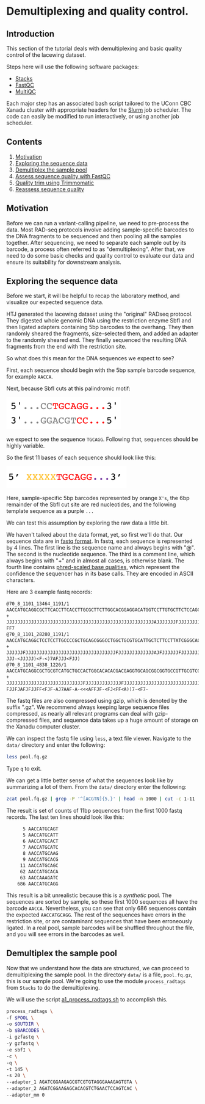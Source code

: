# Demultiplexing and quality control. #

## Introduction

This section of the tutorial deals with demultiplexing and basic quality control of the lacewing dataset. 

Steps here will use the following software packages:

- [ Stacks ](http://catchenlab.life.illinois.edu/stacks/)
- [ FastQC ](https://www.bioinformatics.babraham.ac.uk/projects/fastqc/)
- [ MultiQC ](https://multiqc.info/)

Each major step has an associated bash script tailored to the UConn CBC Xanadu cluster with appropriate headers for the [Slurm](https://slurm.schedmd.com/documentation.html) job scheduler. The code can easily be modified to run interactively, or using another job scheduler. 

## Contents
  
1.    [ Motivation ](#Motivation)
2.    [ Exploring the sequence data ](#Exploring-the-sequence-data)
2.    [ Demultiplex the sample pool ](#Demultiplex-the-sample-pool)
3.    [ Assess sequence quality with FastQC ]()
3.    [ Quality trim using Trimmomatic ]()
3.    [ Reassess sequence quality ]()

## Motivation

Before we can run a variant-calling pipeline, we need to pre-process the data. Most RAD-seq protocols involve adding sample-specific barcodes to the DNA fragments to be sequenced and then pooling all the samples together. After sequencing, we need to separate each sample out by its barcode, a process often referred to as "demultiplexing". After that, we need to do some basic checks and quality control to evaluate our data and ensure its suitability for downstream analysis. 

## Exploring the sequence data

Before we start, it will be helpful to recap the laboratory method, and visualize our expected sequence data. 

HTJ generated the lacewing dataset using the "original" RADseq protocol. They digested whole genomic DNA using the restriction enzyme SbfI and then ligated adapters containing 5bp barcodes to the overhang. They then randomly sheared the fragments, size-selected them, and added an adapter to the randomly sheared end. They finally sequenced the resulting DNA fragments from the end with the restriction site. 

So what does this mean for the DNA sequences we expect to see? 

First, each sequence should begin with the 5bp sample barcode sequence, for example `AACCA`. 

Next, because SbfI cuts at this palindromic motif:

<img src="/img/sbfI.png" alt="SbfI cut site" width="300"/>

we expect to see the sequence `TGCAGG`. Following that, sequences should be highly variable. 

So the first 11 bases of each sequence should look like this:

<img src="/img/seq_start.png" alt="Starting sequence" width="315"/>

Here, sample-specific 5bp barcodes represented by orange `X's`, the 6bp remainder of the SbfI cut site are red nucleotides, and the following template sequence as a purple `...` 

We can test this assumption by exploring the raw data a little bit. 

We haven't talked about the data format, yet, so first we'll do that. Our sequence data are in [fastq format](https://en.wikipedia.org/wiki/FASTQ_format). In fastq, each sequence is represented by 4 lines. The first line is the sequence name and always begins with "@". The second is the nucleotide sequence. The third is a comment line, which always begins with "+" and in almost all cases, is otherwise blank. The fourth line contains [phred-scaled base qualities](https://en.wikipedia.org/wiki/Phred_quality_score), which represent the confidence the sequencer has in its base calls. They are encoded in ASCII characters. 

Here are 3 example fastq records:

```
@70_8_1101_13464_1191/1
AACCATGCAGGCGCTTCACCTTCACCTTGCGCTTCTTGGCACGGAGGACATGGTCCTTGTGCTTCTCCAGCTGACCGAGGTGCTCGCGGCTCTTGGGCTGGGAGCGCTCCTGGTGCGTCTTGCGCTTCAGGTGCTTGTCCAGCCTGCTCGC
+
JJJJJJJJJJJJJJJJJJJJJJJJJJJJJJJJJJJJJJJJJJJJJJJJJJJJJJAJJJJJJJFJJJJJJJJJJJJJJFFFFJJJFJJJJJFJJJJJJJFJJFFJJJJ77A<JJJJJJ<JF<AJFJAAA<FJJJJJAFJFJFJJJJJJ-FF7
@70_8_1101_28280_1191/1
AACCATGCAGGCTCCTCCTTGCCCCGCTGCAGCGGGCCTGGCTGCGTGCATTGCTCTTCCTTATCGGGCACATTCTCCCCGACCAGCCACCAACTACCATTGCACAGCCGCACCGCACTGGCGGGGGTGGCACCCCGACCACCGCCGCCGT
+
JJJJJJFJJJJJJJJJJJJJJJJJJJJJJJJJJJJJJJJJFJJJJJJJJJJJJJAJFJJJJJJFJJJJJJJJJJJFJJJJJJJJFJJJJJJFJFFJJJJAJJJFJJFFJFF<JJJJJJJJJJJ-JJJ-<JJJJJ)<F-<)7AFJJJ<FJJ)
@70_8_1101_4838_1226/1
AACCATGCAGGCGCTGCGTCATGCTGCCACTGGCACACACGACGAGGTGCAGCGGCGGTGCCGTTGCGTCGAGGTTGACGCTCTGCCGGTAGACGCGCTCGCGGACGCCCCAAAGGAAGTAGGAGAGGAGAGGATTCATGCGGTTGAGGTT
+
JJJJJJJJJJJJJJJJJJJJJJJJJJJJFJJJJJJJJJJJJJFJJJJJJJJJJJJJJJJJJJJJJJJJJJJFJJJFAFJJJJJJFFJJJJJJJJJJJJ-FJJFJAFJFJJFF<FJF-AJ7AAF-A-<<<AFFJF-<FJ<FF<A))7-<F7-
```

The fastq files are also compressed using gzip, which is denoted by the suffix ".gz". We recommend always keeping large sequence files compressed, as nearly all relevant programs can deal with gzip-compressed files, and sequence data takes up a huge amount of storage on the Xanadu computer cluster. 

We can inspect the fastq file using `less`, a text file viewer. Navigate to the `data/` directory and enter the following:

```bash
less pool.fq.gz
```

Type `q` to exit. 

We can get a little better sense of what the sequences look like by summarizing a lot of them. From the `data/` directory enter the following:

```bash
zcat pool.fq.gz | grep -P '^[ACGTN]{5,}' | head -n 1000 | cut -c 1-11 | sort | uniq -c | sort -g
```

The result is set of counts of 11bp sequences from the first 1000 fastq records. The last ten lines should look like this:

```
      5 AACCATGCAGT
      5 AACCATGCATT
      6 AACCATGCACT
      7 AACCATGCATC
      8 AACCATGCAAG
      9 AACCATGCACG
     11 AACCATGCAGC
     62 AACCATGCACA
     63 AACCAAAGATC
    686 AACCATGCAGG
```

This result is a bit unrealistic because this is a *synthetic* pool. The sequences are sorted by sample, so these first 1000 sequences all have the barcode `AACCA`. Nevertheless, you can see that only 686 sequences contain the expected `AACCATGCAGG`. The rest of the sequences have errors in the restriction site, or are contaminant sequences that have been erroneously ligated. In a real pool, sample barcodes will be shuffled throughout the file, and you will see errors in the barcodes as well. 


## Demultiplex the sample pool

Now that we understand how the data are structured, we can proceed to demultiplexing the sample pool. In the directory `data/` is a file, `pool.fq.gz`, this is our sample pool. We're going to use the module `process_radtags` from `Stacks` to do the demultiplexing. 

We will use the script [a1_process_radtags.sh](/scripts/lacewings/a1_process_radtags.sh) to accomplish this. 

```bash
process_radtags \
-f $POOL \
-o $OUTDIR \
-b $BARCODES \
-i gzfastq \
-y gzfastq \
-e sbfI \
-c \
-q \
-t 145 \
-s 20 \
--adapter_1 AGATCGGAAGAGCGTCGTGTAGGGAAAGAGTGTA \
--adapter_2 AGATCGGAAGAGCACACGTCTGAACTCCAGTCAC \
--adapter_mm 0
```



